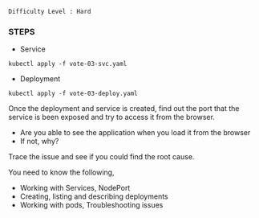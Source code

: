 
`Difficulty Level : Hard`

### STEPS


  * Service 

```
kubectl apply -f vote-03-svc.yaml
```
  * Deployment

```
kubectl apply -f vote-03-deploy.yaml
```

Once the deployment and service is created, find out the port that the service is been exposed and try to access it from the browser. 

  * Are you able to see the application when you load it from the browser
  * If not, why? 

Trace the issue and see if you could find the root cause. 



You need to know the following, 
  - Working with Services, NodePort
  - Creating, listing and describing deployments
  - Working with pods, Troubleshooting issues



